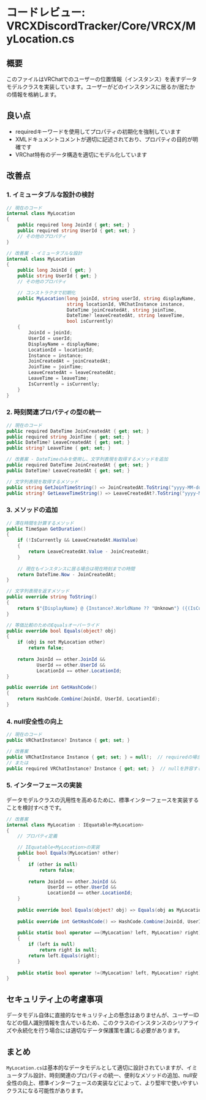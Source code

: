 # コードレビュー: VRCXDiscordTracker/Core/VRCX/MyLocation.cs

## 概要

このファイルはVRChatでのユーザーの位置情報（インスタンス）を表すデータモデルクラスを実装しています。ユーザーがどのインスタンスに居るか/居たかの情報を格納します。

## 良い点

- requiredキーワードを使用してプロパティの初期化を強制しています
- XMLドキュメントコメントが適切に記述されており、プロパティの目的が明確です
- VRChat特有のデータ構造を適切にモデル化しています

## 改善点

### 1. イミュータブルな設計の検討

```csharp
// 現在のコード
internal class MyLocation
{
    public required long JoinId { get; set; }
    public required string UserId { get; set; }
    // その他のプロパティ
}

// 改善案 - イミュータブルな設計
internal class MyLocation
{
    public long JoinId { get; }
    public string UserId { get; }
    // その他のプロパティ

    // コンストラクタで初期化
    public MyLocation(long joinId, string userId, string displayName, 
                      string locationId, VRChatInstance instance, 
                      DateTime joinCreatedAt, string joinTime,
                      DateTime? leaveCreatedAt, string leaveTime,
                      bool isCurrently)
    {
        JoinId = joinId;
        UserId = userId;
        DisplayName = displayName;
        LocationId = locationId;
        Instance = instance;
        JoinCreatedAt = joinCreatedAt;
        JoinTime = joinTime;
        LeaveCreatedAt = leaveCreatedAt;
        LeaveTime = leaveTime;
        IsCurrently = isCurrently;
    }
}
```

### 2. 時刻関連プロパティの型の統一

```csharp
// 現在のコード
public required DateTime JoinCreatedAt { get; set; }
public required string JoinTime { get; set; }
public DateTime? LeaveCreatedAt { get; set; }
public string? LeaveTime { get; set; }

// 改善案 - DateTimeのみを使用し、文字列表現を取得するメソッドを追加
public required DateTime JoinCreatedAt { get; set; }
public DateTime? LeaveCreatedAt { get; set; }

// 文字列表現を取得するメソッド
public string GetJoinTimeString() => JoinCreatedAt.ToString("yyyy-MM-dd HH:mm:ss");
public string? GetLeaveTimeString() => LeaveCreatedAt?.ToString("yyyy-MM-dd HH:mm:ss");
```

### 3. メソッドの追加

```csharp
// 滞在時間を計算するメソッド
public TimeSpan GetDuration()
{
    if (!IsCurrently && LeaveCreatedAt.HasValue)
    {
        return LeaveCreatedAt.Value - JoinCreatedAt;
    }
    
    // 現在もインスタンスに居る場合は現在時刻までの時間
    return DateTime.Now - JoinCreatedAt;
}

// 文字列表現を返すメソッド
public override string ToString()
{
    return $"{DisplayName} @ {Instance?.WorldName ?? "Unknown"} ({(IsCurrently ? "現在接続中" : "接続終了")})";
}

// 等価比較のためのEqualsオーバーライド
public override bool Equals(object? obj)
{
    if (obj is not MyLocation other)
        return false;
        
    return JoinId == other.JoinId && 
           UserId == other.UserId && 
           LocationId == other.LocationId;
}

public override int GetHashCode()
{
    return HashCode.Combine(JoinId, UserId, LocationId);
}
```

### 4. null安全性の向上

```csharp
// 現在のコード
public VRChatInstance? Instance { get; set; }

// 改善案
public VRChatInstance Instance { get; set; } = null!;  // requiredの場合
// または
public required VRChatInstance? Instance { get; set; }  // nullを許容する場合
```

### 5. インターフェースの実装

データモデルクラスの汎用性を高めるために、標準インターフェースを実装することを検討すべきです。

```csharp
// 改善案
internal class MyLocation : IEquatable<MyLocation>
{
    // プロパティ定義

    // IEquatable<MyLocation>の実装
    public bool Equals(MyLocation? other)
    {
        if (other is null)
            return false;
            
        return JoinId == other.JoinId && 
               UserId == other.UserId && 
               LocationId == other.LocationId;
    }
    
    public override bool Equals(object? obj) => Equals(obj as MyLocation);
    
    public override int GetHashCode() => HashCode.Combine(JoinId, UserId, LocationId);
    
    public static bool operator ==(MyLocation? left, MyLocation? right)
    {
        if (left is null)
            return right is null;
        return left.Equals(right);
    }
    
    public static bool operator !=(MyLocation? left, MyLocation? right) => !(left == right);
}
```

## セキュリティ上の考慮事項

データモデル自体に直接的なセキュリティ上の懸念はありませんが、ユーザーIDなどの個人識別情報を含んでいるため、このクラスのインスタンスのシリアライズや永続化を行う場合には適切なデータ保護策を講じる必要があります。

## まとめ

`MyLocation.cs`は基本的なデータモデルとして適切に設計されていますが、イミュータブル設計、時刻関連のプロパティの統一、便利なメソッドの追加、null安全性の向上、標準インターフェースの実装などによって、より堅牢で使いやすいクラスになる可能性があります。
